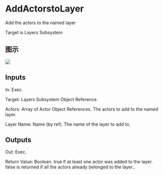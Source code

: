 # AddActorstoLayer

Add the actors to the named layer

Target is Layers Subsystem

## 图示

![]($-20221218-19372685.png)

## Inputs

In: Exec.

Target: Layers Subsystem Object Reference.

Actors: Array of Actor Object References. The actors to add to the named layer.

Layer Name: Name (by ref). The name of the layer to add to.  

## Outputs

Out: Exec.

Return Value: Boolean. true if at least one actor was added to the layer. false is returned if all the actors already belonged to the layer..

